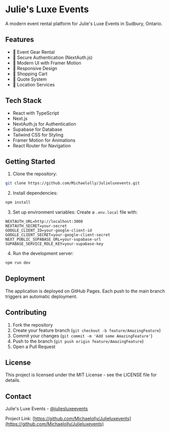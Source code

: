 # Julie's Luxe Events

A modern event rental platform for Julie's Luxe Events in Sudbury, Ontario.

## Features

- 🎉 Event Gear Rental
- 🔐 Secure Authentication (NextAuth.js)
- 💫 Modern UI with Framer Motion
- 📱 Responsive Design
- 🛒 Shopping Cart
- 💬 Quote System
- 📍 Location Services

## Tech Stack

- React with TypeScript
- Next.js
- NextAuth.js for Authentication
- Supabase for Database
- Tailwind CSS for Styling
- Framer Motion for Animations
- React Router for Navigation

## Getting Started

1. Clone the repository:
```bash
git clone https://github.com/Michaelolly/Julieluxevents.git
```

2. Install dependencies:
```bash
npm install
```

3. Set up environment variables:
Create a `.env.local` file with:
```env
NEXTAUTH_URL=http://localhost:3000
NEXTAUTH_SECRET=your-secret
GOOGLE_CLIENT_ID=your-google-client-id
GOOGLE_CLIENT_SECRET=your-google-client-secret
NEXT_PUBLIC_SUPABASE_URL=your-supabase-url
SUPABASE_SERVICE_ROLE_KEY=your-supabase-key
```

4. Run the development server:
```bash
npm run dev
```

## Deployment

The application is deployed on GitHub Pages. Each push to the main branch triggers an automatic deployment.

## Contributing

1. Fork the repository
2. Create your feature branch (`git checkout -b feature/AmazingFeature`)
3. Commit your changes (`git commit -m 'Add some AmazingFeature'`)
4. Push to the branch (`git push origin feature/AmazingFeature`)
5. Open a Pull Request

## License

This project is licensed under the MIT License - see the LICENSE file for details.

## Contact

Julie's Luxe Events - [@juliesluxeevents](https://instagram.com/juliesluxeevents)

Project Link: [https://github.com/Michaelolly/Julieluxevents](https://github.com/Michaelolly/Julieluxevents)
